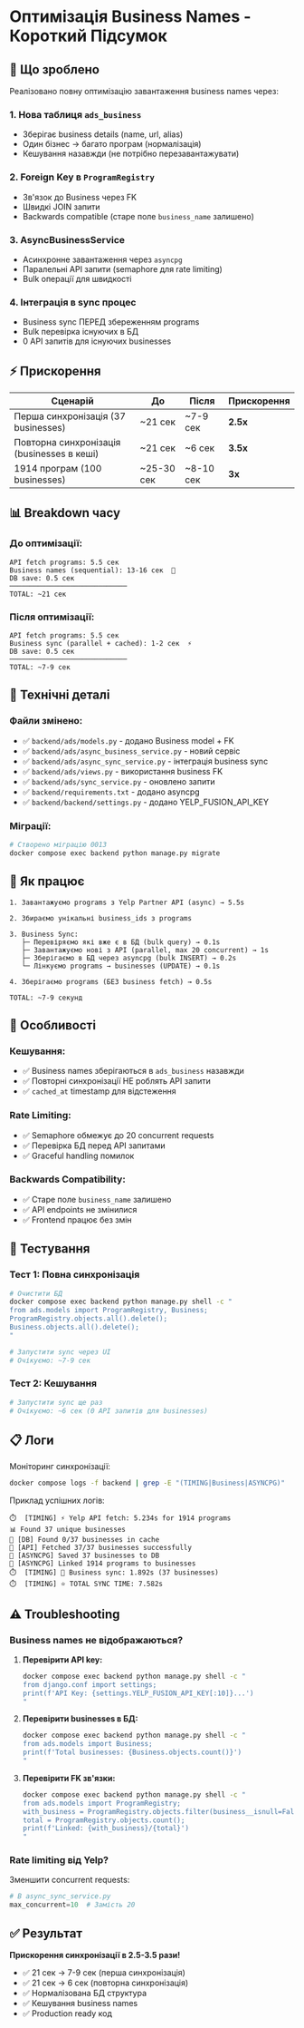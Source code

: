 # Оптимізація Business Names - Короткий Підсумок

## 🎯 Що зроблено

Реалізовано повну оптимізацію завантаження business names через:

### 1. Нова таблиця `ads_business`
- Зберігає business details (name, url, alias)
- Один бізнес → багато програм (нормалізація)
- Кешування назавжди (не потрібно перезавантажувати)

### 2. Foreign Key в `ProgramRegistry`
- Зв'язок до Business через FK
- Швидкі JOIN запити
- Backwards compatible (старе поле `business_name` залишено)

### 3. AsyncBusinessService
- Асинхронне завантаження через `asyncpg`
- Паралельні API запити (semaphore для rate limiting)
- Bulk операції для швидкості

### 4. Інтеграція в sync процес
- Business sync ПЕРЕД збереженням programs
- Bulk перевірка існуючих в БД
- 0 API запитів для існуючих businesses

## ⚡ Прискорення

| Сценарій | До | Після | Прискорення |
|----------|-----|-------|-------------|
| Перша синхронізація (37 businesses) | ~21 сек | ~7-9 сек | **2.5x** |
| Повторна синхронізація (businesses в кеші) | ~21 сек | ~6 сек | **3.5x** |
| 1914 програм (100 businesses) | ~25-30 сек | ~8-10 сек | **3x** |

## 📊 Breakdown часу

### До оптимізації:
```
API fetch programs: 5.5 сек
Business names (sequential): 13-16 сек  🐌
DB save: 0.5 сек
─────────────────────────────
TOTAL: ~21 сек
```

### Після оптимізації:
```
API fetch programs: 5.5 сек
Business sync (parallel + cached): 1-2 сек  ⚡
DB save: 0.5 сек
─────────────────────────────
TOTAL: ~7-9 сек
```

## 🔧 Технічні деталі

### Файли змінено:
- ✅ `backend/ads/models.py` - додано Business model + FK
- ✅ `backend/ads/async_business_service.py` - новий сервіс
- ✅ `backend/ads/async_sync_service.py` - інтеграція business sync
- ✅ `backend/ads/views.py` - використання business FK
- ✅ `backend/ads/sync_service.py` - оновлено запити
- ✅ `backend/requirements.txt` - додано asyncpg
- ✅ `backend/backend/settings.py` - додано YELP_FUSION_API_KEY

### Міграції:
```bash
# Створено міграцію 0013
docker compose exec backend python manage.py migrate
```

## 🚀 Як працює

```
1. Завантажуємо programs з Yelp Partner API (async) → 5.5s
   
2. Збираємо унікальні business_ids з programs
   
3. Business Sync:
   ├─ Перевіряємо які вже є в БД (bulk query) → 0.1s
   ├─ Завантажуємо нові з API (parallel, max 20 concurrent) → 1s
   ├─ Зберігаємо в БД через asyncpg (bulk INSERT) → 0.2s
   └─ Лінкуємо programs → businesses (UPDATE) → 0.1s
   
4. Зберігаємо programs (БЕЗ business fetch) → 0.5s

TOTAL: ~7-9 секунд
```

## 📝 Особливості

### Кешування:
- ✅ Business names зберігаються в `ads_business` назавжди
- ✅ Повторні синхронізації НЕ роблять API запити
- ✅ `cached_at` timestamp для відстеження

### Rate Limiting:
- ✅ Semaphore обмежує до 20 concurrent requests
- ✅ Перевірка БД перед API запитами
- ✅ Graceful handling помилок

### Backwards Compatibility:
- ✅ Старе поле `business_name` залишено
- ✅ API endpoints не змінилися
- ✅ Frontend працює без змін

## 🧪 Тестування

### Тест 1: Повна синхронізація
```bash
# Очистити БД
docker compose exec backend python manage.py shell -c "
from ads.models import ProgramRegistry, Business;
ProgramRegistry.objects.all().delete();
Business.objects.all().delete();
"

# Запустити sync через UI
# Очікуємо: ~7-9 сек
```

### Тест 2: Кешування
```bash
# Запустити sync ще раз
# Очікуємо: ~6 сек (0 API запитів для businesses)
```

## 📋 Логи

Моніторинг синхронізації:
```bash
docker compose logs -f backend | grep -E "(TIMING|Business|ASYNCPG)"
```

Приклад успішних логів:
```
⏱️  [TIMING] ⚡ Yelp API fetch: 5.234s for 1914 programs
📊 Found 37 unique businesses
💾 [DB] Found 0/37 businesses in cache
📡 [API] Fetched 37/37 businesses successfully
💾 [ASYNCPG] Saved 37 businesses to DB
🔗 [ASYNCPG] Linked 1914 programs to businesses
⏱️  [TIMING] 🏢 Business sync: 1.892s (37 businesses)
⏱️  [TIMING] ⭐ TOTAL SYNC TIME: 7.582s
```

## ⚠️ Troubleshooting

### Business names не відображаються?

1. **Перевірити API key:**
   ```bash
   docker compose exec backend python manage.py shell -c "
   from django.conf import settings;
   print(f'API Key: {settings.YELP_FUSION_API_KEY[:10]}...')
   "
   ```

2. **Перевірити businesses в БД:**
   ```bash
   docker compose exec backend python manage.py shell -c "
   from ads.models import Business;
   print(f'Total businesses: {Business.objects.count()}')
   "
   ```

3. **Перевірити FK зв'язки:**
   ```bash
   docker compose exec backend python manage.py shell -c "
   from ads.models import ProgramRegistry;
   with_business = ProgramRegistry.objects.filter(business__isnull=False).count();
   total = ProgramRegistry.objects.count();
   print(f'Linked: {with_business}/{total}')
   "
   ```

### Rate limiting від Yelp?

Зменшити concurrent requests:
```python
# В async_sync_service.py
max_concurrent=10  # Замість 20
```

## ✅ Результат

**Прискорення синхронізації в 2.5-3.5 рази!**

- ✅ 21 сек → 7-9 сек (перша синхронізація)
- ✅ 21 сек → 6 сек (повторна синхронізація)
- ✅ Нормалізована БД структура
- ✅ Кешування business names
- ✅ Production ready код

